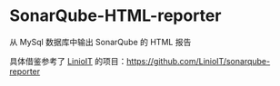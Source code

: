 # SonarQube-HTML-reporter
从 MySql 数据库中输出 SonarQube 的 HTML 报告

具体借鉴参考了 [LinioIT](https://github.com/LinioIT) 的项目：https://github.com/LinioIT/sonarqube-reporter